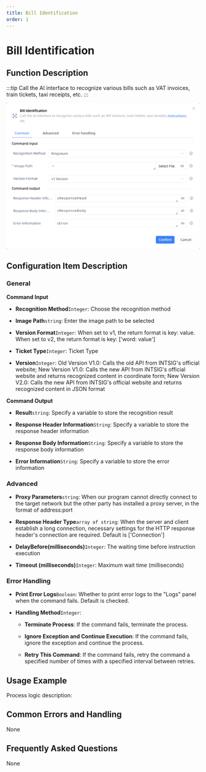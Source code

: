 ```yaml
---
title: Bill Identification
order: 1
---
```


# Bill Identification

## Function Description

:::tip 
Call the AI interface to recognize various bills such as VAT invoices, train tickets, taxi receipts, etc.
:::

![Bill Identification](../../../assets/Bill%20Identification_command.png)

## Configuration Item Description

### General

**Command Input**

- **Recognition Method**`Integer`: Choose the recognition method

- **Image Path**`string`: Enter the image path to be selected

- **Version Format**`Integer`: When set to v1, the return format is key: value. When set to v2, the return format is key: ['word: value']

- **Ticket Type**`Integer`: Ticket Type

- **Version**`Integer`: Old Version V1.0: Calls the old API from INTSIG's official website; New Version V1.0: Calls the new API from INTSIG's official website and returns recognized content in coordinate form; New Version V2.0: Calls the new API from INTSIG's official website and returns recognized content in JSON format


**Command Output**

- **Result**`string`: Specify a variable to store the recognition result

- **Response Header Information**`String`: Specify a variable to store the response header information

- **Response Body Information**`String`: Specify a variable to store the response body information

- **Error Information**`String`: Specify a variable to store the error information

### Advanced

- **Proxy Parameters**`string`: When our program cannot directly connect to the target network but the other party has installed a proxy server, in the format of address:port

- **Response Header Type**`array of string`: When the server and client establish a long connection, necessary settings for the HTTP response header's connection are required. Default is ['Connection']

- **DelayBefore(milliseconds)**`Integer`: The waiting time before instruction execution

- **Timeout (milliseconds)**`Integer`: Maximum wait time (milliseconds)

### Error Handling

- **Print Error Logs**`Boolean`: Whether to print error logs to the "Logs" panel when the command fails. Default is checked. 

- **Handling Method**`Integer`:

    - **Terminate Process**: If the command fails, terminate the process.

    - **Ignore Exception and Continue Execution**: If the command fails, ignore the exception and continue the process.

    - **Retry This Command**: If the command fails, retry the command a specified number of times with a specified interval between retries.

## Usage Example

Process logic description:

## Common Errors and Handling

None

## Frequently Asked Questions

None

